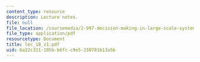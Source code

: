 ```yaml
---
content_type: resource
description: Lecture notes.
file: null
file_location: /coursemedia/2-997-decision-making-in-large-scale-systems-spring-2004/6a22c321105bb6fcc9e5230781613a5b_lec_18_v1.pdf
file_type: application/pdf
resourcetype: Document
title: lec_18_v1.pdf
uid: 6a22c321-105b-b6fc-c9e5-230781613a5b
---
```

